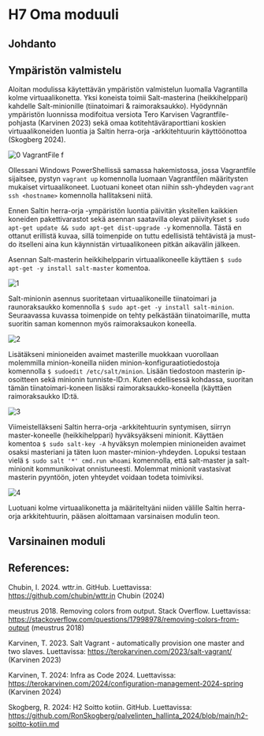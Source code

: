 # H7 Oma moduuli

## Johdanto

## Ympäristön valmistelu

Aloitan modulissa käytettävän ympäristön valmistelun luomalla Vagrantilla kolme virtuaalikonetta. Yksi koneista toimii Salt-masterina (heikkihelppari) kahdelle Salt-minionille (tiinatoimari & raimoraksaukko). Hyödynnän ympäristön luonnissa modifoitua versiota Tero Karvisen Vagrantfile-pohjasta (Karvinen 2023) sekä omaa kotitehtäväraporttiani koskien virtuaalikoneiden luontia ja Saltin herra-orja -arkkitehtuurin käyttöönottoa (Skogberg 2024).

![0  VagrantFile f](https://github.com/RonSkogberg/h7-module/assets/148875466/102196f4-11d1-40d2-88a6-3a434403927f)

Ollessani Windows PowerShellissä samassa hakemistossa, jossa Vagrantfile sijaitsee, pystyn ```vagrant up``` komennolla luomaan Vagrantfilen määritysten mukaiset virtuaalikoneet. Luotuani koneet otan niihin ssh-yhdeyden ```vagrant ssh <hostname>``` komennolla hallitakseni niitä.

Ennen Saltin herra-orja -ympäristön luontia päivitän yksitellen kaikkien koneiden pakettivarastot sekä asennan saatavilla olevat päivitykset ```$ sudo apt-get update && sudo apt-get dist-upgrade -y``` komennolla. Tästä en ottanut erillistä kuvaa, sillä toimenpide on tuttu edellisistä tehtävistä ja must-do itselleni aina kun käynnistän virtuaalikoneen pitkän aikavälin jälkeen.

Asennan Salt-masterin heikkihelpparin virtuaalikoneelle käyttäen ```$ sudo apt-get -y install salt-master``` komentoa. 

![1](https://github.com/RonSkogberg/h7-module/assets/148875466/4ca79f12-c3b8-4183-96a4-fe843b1fe67a)

Salt-minionin asennus suoritetaan virtuaalikoneille tiinatoimari ja raunoraksaukko komennolla ```$ sudo apt-get -y install salt-minion```. Seuraavassa kuvassa toimenpide on tehty pelkästään tiinatoimarille, mutta suoritin saman komennon myös raimoraksaukon koneella.

![2](https://github.com/RonSkogberg/h7-module/assets/148875466/d8053f6e-d487-455b-9960-19279a9e161a)

Lisätäkseni minioneiden avaimet masterille muokkaan vuorollaan molemmilla minion-koneilla niiden minion-konfiguraatiotiedostoja komennolla ```$ sudoedit /etc/salt/minion```. Lisään tiedostoon masterin ip-osoitteen sekä minionin tunniste-ID:n. Kuten edellisessä kohdassa, suoritan tämän tiinatoimari-koneen lisäksi raimoraksaukko-koneella (käyttäen raimoraksaukko ID:tä.

![3](https://github.com/RonSkogberg/h7-module/assets/148875466/19cb592d-a0a0-483f-9b3e-7bf0c5608e6c)

Viimeistelläkseni Saltin herra-orja -arkkitehtuurin syntymisen, siirryn master-koneelle (heikkihelppari) hyväksyäkseni minionit. Käyttäen komentoa ```$ sudo salt-key -A``` hyväksyn molempien minioneiden avaimet osaksi masteriani ja täten luon master-minion-yhdeyden. Lopuksi testaan vielä ```$ sudo salt '*' cmd.run whoami``` komennolla, että salt-master ja salt-minionit kommunikoivat onnistuneesti. Molemmat minionit vastasivat masterin pyyntöön, joten yhteydet voidaan todeta toimiviksi.

![4](https://github.com/RonSkogberg/h7-module/assets/148875466/661c977d-3951-4d2e-b35b-784784f4a2ff)

Luotuani kolme virtuaalikonetta ja määriteltyäni niiden välille Saltin herra-orja arkkitehtuurin, pääsen aloittamaan varsinaisen modulin teon.

## Varsinainen moduli

## References:

Chubin, I. 2024. wttr.in. GitHub. Luettavissa: https://github.com/chubin/wttr.in
Chubin (2024)

meustrus 2018. Removing colors from output. Stack Overflow. Luettavissa: https://stackoverflow.com/questions/17998978/removing-colors-from-output
(meustrus 2018)

Karvinen, T. 2023. Salt Vagrant - automatically provision one master and two slaves. Luettavissa: https://terokarvinen.com/2023/salt-vagrant/
(Karvinen 2023)

Karvinen, T. 2024: Infra as Code 2024. Luettavissa: https://terokarvinen.com/2024/configuration-management-2024-spring
(Karvinen 2024)

Skogberg, R. 2024: H2 Soitto kotiin. GitHub. Luettavissa: https://github.com/RonSkogberg/palvelinten_hallinta_2024/blob/main/h2-soitto-kotiin.md

